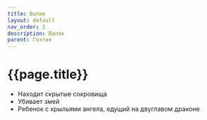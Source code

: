 ```yaml
---
title: Валак
layout: default
nav_order: 2
description: Валак
parent: Гоэтия
---
```


# {{page.title}}

- Находит скрытые сокровища
- Убивает змей
- Ребенок с крыльями ангела, едущий на двуглавом драконе
